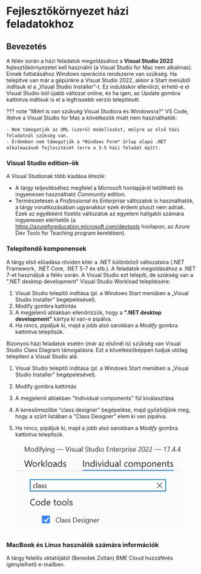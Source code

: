 # Fejlesztőkörnyezet házi feladatokhoz

## Bevezetés

A félév során a házi feladatok megoldásához a **Visual Studio 2022** fejlesztőkörnyezetet kell használni (a Visual Studio for Mac nem alkalmas). Ennek futtatásához Windows operációs rendszerre van szükség.  Ha telepítve van már a gépünkre a Visual Studio 2022, akkor a Start menüből indítsuk el a „Visual Studio Installer”-t. Ez induláskor ellenőrzi, érhető-e el Visual Studio-ból újabb változat online, és ha igen, az Update gombra kattintva indítsuk is el a legfrissebb verzió telepítését.

??? note  "Miért is van szükség Visual Studiora és Windowsra?"
    VS Code, illetve a Visual Studio for Mac a következők miatt nem használhatók:
    
    - Nem támogatják az UML (szerű) modellezést, melyre az első házi feladatnál szükség van.
    - Érdemben nem támogatják a *Windows Form* űrlap alapú .NET alkalmazások fejlesztését (erre a 3-5 házi feladat épít).

### Visual Studio edition-ök

A Visual Studionak több kiadása létezik:

- A tárgy teljesítéséhez megfelel a Microsoft honlapjáról letölthető és ingyenesen használható *Community* edition.
- Természetesen a *Professional* és *Enterprise* változatok is használhatók, a tárgy vonatkozásában ugyanakkor ezek érdemi pluszt nem adnak. Ezek az egyébként fizetős változatok az egyetem hallgatói számára ingyenesen elérhetők (a https://azureforeducation.microsoft.com/devtools honlapon, az Azure Dev Tools for Teaching program keretében).

### Telepítendő komponensek

A tárgy első előadása röviden kitér a .NET különböző változataira (.NET Framework, .NET Core, .NET 5-7 és  stb.). A feladatok megoldásához a .NET 7-et használjuk a félév során. A Visual Studio ezt telepíti, de szükség van a ".NET desktop development" Visual Studio Workload telepítésére:

1. Visual Studio telepítő indítása (pl. a Windows Start menüben a „Visual Studio Installer” begépelésével).
2. Modify gombra kattintás
3. A megjelenő ablakban ellenőrizzük, hogy a **".NET desktop development"** kártya ki van-e pipálva.
4. Ha nincs, pipáljuk ki, majd a jobb alsó sarokban a *Modify* gombra kattintva telepítsük.

Bizonyos házi feladatok esetén (már az elsőnél is) szükség van Visual Studio Class Diagram támogatásra. Ezt a következőképpen tudjuk utólag telepíteni a Visual Studio alá:

1. Visual Studio telepítő indítása (pl. a Windows Start menüben a „Visual Studio Installer” begépelésével).
2. Modify gombra kattintás
3. A megjelenő ablakban "Individual components" fül kiválasztása
4. A keresőmezőbe "class designer" begépelése, majd győződjünk meg, hogy a szűrt listában a "Class Designer" elem ki van pipálva.
5. Ha nincs, pipáljuk ki, majd a jobb alsó sarokban a *Modify* gombra kattintva telepítsük.

    ![Osztálydiagram támogatás telepítés](images/install-vs-class-diagram.png)

### MacBook és Linux használók számára információk

A tárgy felelős oktatójától (Benedek Zoltán) BME Cloud hozzáférés igénylelhető e-mailben.